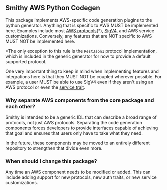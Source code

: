 ## Smithy AWS Python Codegen

This package implements AWS-specific code generation plugins to the python generator.
Anything that is specific to AWS MUST be implemented here. Examples include most [AWS
protocols](https://smithy.io/2.0/aws/protocols/index.html)(*),
[SigV4](https://docs.aws.amazon.com/IAM/latest/UserGuide/reference_aws-signing.html),
and AWS service customizations. Conversely, any features that are
NOT specific to AWS MUST NOT be implemented here.

*The only exception to this rule is the `RestJson1` protocol implementation, which is
included in the generic generator for now to provide a default supported protocol.

One very important thing to keep in mind when implementing features and integrations
here is that they MUST NOT be coupled wherever possible. For example, a user
MUST be able to use SigV4 even if they aren't using an AWS protocol or even the
[service trait](https://smithy.io/2.0/aws/aws-core.html#aws-api-service-trait).

### Why separate AWS components from the core package and each other?

Smithy is intended to be a generic IDL that can describe a broad range of protocols,
not just AWS protocols. Separating the code generation components forces developers
to provide interfaces capable of achieving that goal and ensures that users only
have to take what they need.

In the future, these components may be moved to an entirely different repository to
strengthen that divide even more.

### When should I change this package?

Any time an AWS component needs to be modified or added. This can include adding
support for new protocols, new auth traits, or new service customizations.
